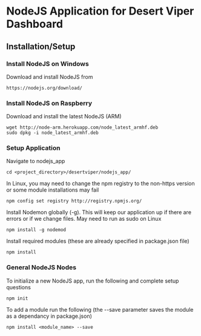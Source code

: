 # NodeJS Application for Desert Viper Dashboard

## Installation/Setup 

### Install NodeJS on Windows
Download and install NodeJS from 
```
https://nodejs.org/download/
```

### Install NodeJS on Raspberry
Download and install the latest NodeJS (ARM)
```
wget http://node-arm.herokuapp.com/node_latest_armhf.deb
sudo dpkg -i node_latest_armhf.deb
```

### Setup Application
Navigate to nodejs_app
```
cd <project_directory>/desertviper/nodejs_app/
```
In Linux, you may need to change the npm registry to the non-https version or some module installations may fail
```
npm config set registry http://registry.npmjs.org/
```
Install Nodemon globally (-g).  This will keep our application up if there are errors or if we change files. May need to run as sudo on Linux
```
npm install -g nodemod
```
Install required modules (these are already specified in package.json file)
```
npm install
```

### General NodeJS Nodes
To initialize a new NodeJS app, run the following and complete setup questions
```
npm init
```
To add a module run the following (the --save parameter saves the module as a dependancy in package.json)
```
npm install <module_name> --save
```
